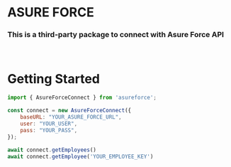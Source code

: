 # ASURE FORCE

### This is a third-party package to connect with Asure Force API
<br>

# Getting Started

```javascript
import { AsureForceConnect } from 'asureforce';

const connect = new AsureForceConnect({
    baseURL: "YOUR_ASURE_FORCE_URL",
    user: "YOUR_USER",
    pass: "YOUR_PASS",
});

await connect.getEmployees()
await connect.getEmployee('YOUR_EMPLOYEE_KEY')
```
